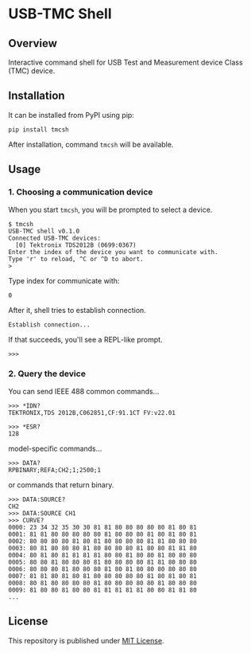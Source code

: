 # USB-TMC Shell

## Overview

Interactive command shell for USB Test and Measurement device Class (TMC) device.

## Installation

It can be installed from PyPI using pip:

```
pip install tmcsh
```

After installation, command `tmcsh` will be available.

## Usage

### 1. Choosing a communication device

When you start `tmcsh`, you will be prompted to select a device.

```
$ tmcsh
USB-TMC shell v0.1.0
Connected USB-TMC devices:
  [0] Tektronix TDS2012B (0699:0367)
Enter the index of the device you want to communicate with.
Type 'r' to reload, ^C or ^D to abort.
>
```

Type index for communicate with:

```
0
```

After it, shell tries to establish connection.

```
Establish connection...
```

If that succeeds, you'll see a REPL-like prompt.

```
>>> 
```

### 2. Query the device

You can send IEEE 488 common commands...

```
>>> *IDN?
TEKTRONIX,TDS 2012B,C062851,CF:91.1CT FV:v22.01
```

```
>>> *ESR?
128
```

model-specific commands...

```
>>> DATA?
RPBINARY;REFA;CH2;1;2500;1
```

or commands that return binary.

```
>>> DATA:SOURCE?
CH2
>>> DATA:SOURCE CH1
>>> CURVE?
0000: 23 34 32 35 30 30 81 81 80 80 80 80 80 81 80 81
0001: 81 81 80 80 80 80 80 81 80 80 80 81 80 81 80 81
0002: 80 80 80 80 81 80 81 80 80 80 80 81 81 80 80 80
0003: 80 81 80 80 80 81 80 80 80 80 81 80 80 81 81 80
0004: 80 81 80 81 81 81 81 80 80 81 80 80 81 80 80 80
0005: 80 80 81 80 80 80 81 80 80 80 80 81 81 80 80 80
0006: 80 80 80 81 80 80 80 81 80 81 80 80 80 80 80 80
0007: 81 81 80 81 80 81 80 80 80 80 80 81 80 81 80 81
0008: 80 81 80 80 80 80 81 80 80 80 80 80 81 80 80 80
0009: 81 80 80 81 80 80 81 81 81 81 81 80 80 81 81 80
...
```

## License

This repository is published under [MIT License](LICENSE).
